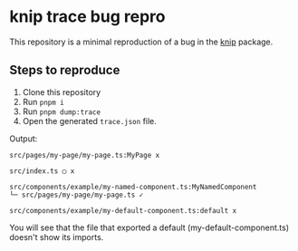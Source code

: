 # knip trace bug repro

This repository is a minimal reproduction of a bug in the [knip](https://github.com/webpro-nl/knip) package.

## Steps to reproduce

1. Clone this repository
2. Run `pnpm i`
3. Run `pnpm dump:trace`
4. Open the generated `trace.json` file.

Output:

```
src/pages/my-page/my-page.ts:MyPage x

src/index.ts ◯ x

src/components/example/my-named-component.ts:MyNamedComponent
└─ src/pages/my-page/my-page.ts ✓

src/components/example/my-default-component.ts:default x
```

You will see that the file that exported a default (my-default-component.ts) doesn't show its imports.
